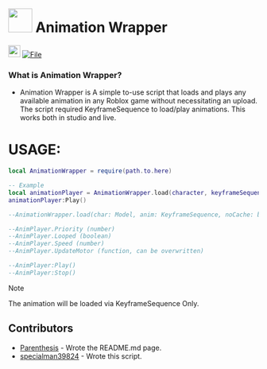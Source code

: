 # <img src="https://github.com/specialman39824/test/blob/main/contents/animationwrapper.png" width="48"/> Animation Wrapper

<img src="https://github.com/specialman39824/test/blob/main/contents/file.png" width="24"/> [![File](https://img.shields.io/badge/get-File-blue)](https://github.com/specialman39824/test/raw/main/Animation.rbxm)

### What is Animation Wrapper?
* Animation Wrapper is A simple to-use script that loads and plays any available animation in any Roblox game without necessitating an upload. The script required KeyframeSequence to load/play animations.
This works both in studio and live. 

# USAGE:
```lua
local AnimationWrapper = require(path.to.here)

-- Example
local animationPlayer = AnimationWrapper.load(character, keyframeSequence, true)
animationPlayer:Play()

--AnimationWrapper.load(char: Model, anim: KeyframeSequence, noCache: boolean?) -> AnimPlayer

--AnimPlayer.Priority (number)
--AnimPlayer.Looped (boolean)
--AnimPlayer.Speed (number)
--AnimPlayer.UpdateMotor (function, can be overwritten)

--AnimPlayer:Play()
--AnimPlayer:Stop()
```
> [!NOTE]
> The animation will be loaded via KeyframeSequence Only.


## Contributors
* [Parenthesis](https://twitter.com/ryokayaru) - Wrote the README.md page.
* [specialman39824](https://twitter.com/higuys2040) - Wrote this script.
